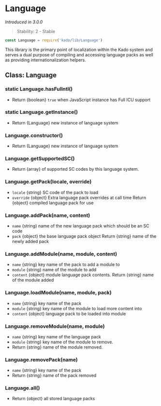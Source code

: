 # Language
*Introduced in 3.0.0*
> Stability: 2 - Stable
```js
const Language = require('kado/lib/Language')
```
This library is the primary point of localization within the Kado system and
serves a dual purpose of compiling and accessing language packs as well as
providing internationalization helpers.

## Class: Language

### static Language.hasFulIntl()
* Return {boolean} `true` when JavaScript instance has Full ICU support

### static Language.getInstance()
* Return {Language} new instance of language system

### Language.constructor()
* Return {Language} new instance of language system

### Language.getSupportedSC()
* Return {array} of supported SC codes by this language system.

### Language.getPack(locale, override)
* `locale` {string} SC code of the pack to load
* `override` {object} Extra language pack overrides at call time
Return {object} compiled language pack for use

### Language.addPack(name, content)
* `name` {string} name of the new language pack which should be an SC code
* `pack` {object} the base language pack object
Return {string} name of the newly added pack

### Language.addModule(name, module, content)
* `name` {string} key name of the pack to add a module to
* `module` {string} name of the module to add
* `content` {object} module language pack contents.
Return {string} name of the module added

### Language.loadModule(name, module, pack)
* `name` {string} key name of the pack
* `module` {string} key name of the module to load more content into
* `content` {object} language pack to be loaded into module

### Language.removeModule(name, module)
* `name` {string} key name of the language pack
* `module` {string} key name of the module to remove.
* Return {string} name of the module removed.

### Language.removePack(name)
* `name` {string} key name of the pack
* Return {string} name of the pack removed

### Language.all()
* Return {object} all stored language packs
